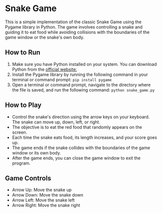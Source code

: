 # Snake Game

This is a simple implementation of the classic Snake Game using the Pygame library in Python. The game involves controlling a snake and guiding it to eat food while avoiding collisions with the boundaries of the game window or the snake's own body.

## How to Run
1. Make sure you have Python installed on your system. You can download Python from the [official website:](https://www.python.org/downloads/)
2. Install the Pygame library by running the following command in your terminal or command prompt: ```pip install pygame```
3. Open a terminal or command prompt, navigate to the directory where the file is saved, and run the following command: ```python snake_game.py```

## How to Play
- Control the snake's direction using the arrow keys on your keyboard. The snake can move up, down, left, or right.
- The objective is to eat the red food that randomly appears on the screen.
- Each time the snake eats food, its length increases, and your score goes up.
- The game ends if the snake collides with the boundaries of the game window or its own body.
- After the game ends, you can close the game window to exit the program.

## Game Controls
- Arrow Up: Move the snake up
- Arrow Down: Move the snake down
- Arrow Left: Move the snake left
- Arrow Right: Move the snake right
